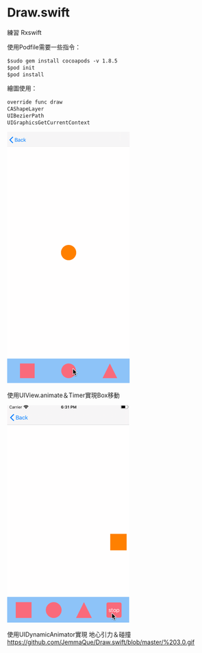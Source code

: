 # Draw.swift
練習 Rxswift

使用Podfile需要一些指令：
```
$sudo gem install cocoapods -v 1.8.5
$pod init
$pod install
```

繪圖使用：
```
override func draw 
CAShapeLayer
UIBezierPath
UIGraphicsGetCurrentContext
```

![image](https://github.com/JemmaQue/Draw.swift/blob/master/1.0.gif)

使用UIView.animate＆Timer實現Box移動

![image](https://github.com/JemmaQue/Draw.swift/blob/master/2.0.gif)

使用UIDynamicAnimator實現 地心引力＆碰撞
https://github.com/JemmaQue/Draw.swift/blob/master/%203.0.gif
